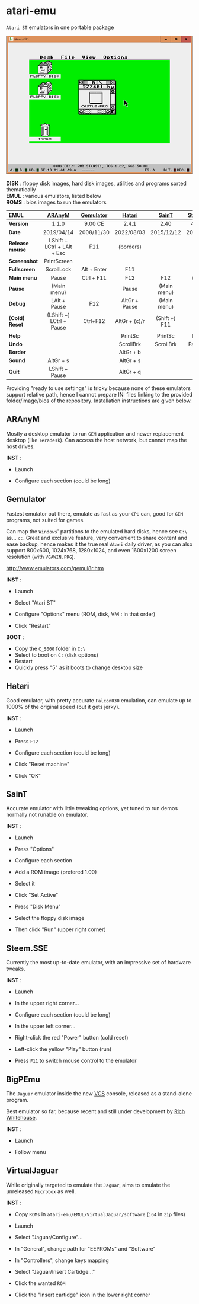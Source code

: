 # atari-emu
`Atari ST` emulators in one portable package

![Hatari](https://raw.githubusercontent.com/Kochise/atari-emu/master/IMGS/hatari.png)

**DISK** : floppy disk images, hard disk images, utilities and programs sorted thematically<br>
**EMUL** : various emulators, listed below<br>
**ROMS** : bios images to run the emulators<br>

| **EMUL**			| [ARAnyM]						| [Gemulator]	| [Hatari]		| [SainT]		| [Steem.SSE]	| [BigPEmu]		| [VirtualJaguar]	|
| :--				| :-:							| :-:			| :-:			| :-:			| :-:			| :-:			| :-:				|
| **Version**		| 1.1.0							| 9.00 CE		| 2.4.1			| 2.40			| 4.1.2 R5		| 1.054			| 2.1.2				|
| **Date**			| 2019/04/14					| 2008/11/30	| 2022/08/03	| 2015/12/12	| 2022/10/23	| 2023/03/07	| 2014/10/10		|
| **Release mouse**	| LShift + LCtrl + LAlt + Esc	| F11			| (borders)		| 				| F11			| 				| 					|
| **Screenshot**	| PrintScreen					| 				| 				| 				| 				| 				| 					|
| **Fullscreen**	| ScrollLock					| Alt + Enter	| F11			| 				| 				| 				| 					|
| **Main menu**		| Pause							| Ctrl + F11	| F12			| F12			| (button)		| 				| 					|
| **Pause**			| (Main menu)					| 				| Pause			| (Main menu)	| F12			| 				| 					|
| **Debug**			| LAlt + Pause					| F12			| AltGr + Pause	| (Main menu)	| 				| 				| 					|
| **(Cold) Reset**	| (LShift +) LCtrl + Pause		| Ctrl+F12		| AltGr + (c)/r	| (Shift +) F11	| 				| 				| 					| 
| **Help**			| 								| 				| PrintSc		| PrintSc		| PageUp		| 				| 					| 
| **Undo**			| 								| 				| ScrollBrk		| ScrollBrk		| PageDown		| 				| 					| 
| **Border**		| 								| 				| AltGr + b		| 				| 				| 				| 					|
| **Sound**			| AltGr + s						| 				| AltGr + s		| 				| 				| 				| 					|
| **Quit**			| LShift + Pause				| 				| AltGr + q		| 				| 				| 				| 					|

[ARAnyM]: https://github.com/aranym/aranym/releases
[Gemulator]: http://www.emulators.com/download.htm#ATARIST
[Hatari]: https://download.tuxfamily.org/hatari/
[SainT]: http://leonard.oxg.free.fr/SainT/saint.html
[Steem.SSE]: https://sourceforge.net/projects/steemsse/files/
[BigPEmu]: http://richwhitehouse.com/jaguar/
[VirtualJaguar]: https://icculus.org/virtualjaguar/

Providing "ready to use settings" is tricky because none of these emulators support relative path, hence I cannot prepare INI files linking to the provided folder/image/bios of the repository. Installation instructions are given below.

## ARAnyM
Mostly a desktop emulator to run `GEM` application and newer replacement desktop (like `Teradesk`). Can access the host network, but cannot map the host drives.

**INST** :
* Launch<br>

* Configure each section (could be long)<br>

## Gemulator
Fastest emulator out there, emulate as fast as your `CPU` can, good for `GEM` programs, not suited for games.

Can map the `Windows`' partitions to the emulated hard disks, hence see `C:\` as... `c:`. Great and exclusive feature, very convenient to share content and ease backup, hence makes it the true real `Atari` daily driver, as you can also support 800x600, 1024x768, 1280x1024, and even 1600x1200 screen resolution (with `VGAWIN.PRG`).

http://www.emulators.com/gemul8r.htm

**INST** :
* Launch<br>

* Select "Atari ST"<br>
* Configure "Options" menu (ROM, disk, VM : in that order)<br>
* Click "Restart"<br>

**BOOT** :
* Copy the `C_S000` folder in `C:\`<br>
* Select to boot on `C:` (disk options)
* Restart<br>
* Quickly press "5" as it boots to change desktop size<br>

## Hatari
Good emulator, with pretty accurate `Falcon030` emulation, can emulate up to 1000% of the original speed (but it gets jerky).

**INST** :
* Launch<br>

* Press `F12`<br>
* Configure each section (could be long)<br>

* Click "Reset machine"<br>
* Click "OK"<br>

## SainT
Accurate emulator with little tweaking options, yet tuned to run demos normally not runable on emulator.

**INST** :
* Launch<br>

* Press "Options"<br>
* Configure each section<br>
* Add a ROM image (prefered 1.00)<br>
* Select it<br>
* Click "Set Active"<br>

* Press "Disk Menu"<br>
* Select the floppy disk image<br>

* Then click "Run" (upper right corner)<br>

## Steem.SSE
Currently the most up-to-date emulator, with an impressive set of hardware tweaks.

**INST** :
* Launch<br>

* In the upper right corner...<br>
* Configure each section (could be long)<br>

* In the upper left corner...<br>
* Right-click the red "Power" button (cold reset)<br>
* Left-click the yellow "Play" button (run)<br>
* Press `F11` to switch mouse control to the emulator<br>

## BigPEmu
The `Jaguar` emulator inside the new [VCS] console, released as a stand-alone program.

Best emulator so far, because recent and still under development by [Rich Whitehouse].

[VCS]: https://atari.com/collections/atari-vcs
[Rich Whitehouse]: https://twitter.com/DickWhitehouse

**INST** :
* Launch<br>

* Follow menu<br>

## VirtualJaguar
While originally targeted to emulate the `Jaguar`, aims to emulate the unreleased `Microbox` as well.

**INST** :
* Copy `ROMs` in `atari-emu/EMUL/VirtualJaguar/software` (`j64` in `zip` files)<br>
* Launch<br>

* Select "Jaguar/Configure"...<br>
* In "General", change path for "EEPROMs" and "Software"<br>
* In "Controllers", change keys mapping<br>

* Select "Jaguar/Insert Cartidge..."<br>
* Click the wanted `ROM`<br>
* Click the "Insert cartidge" icon in the lower right corner<br>
